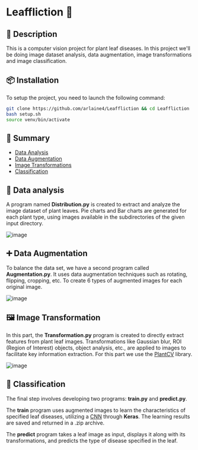 # Leaffliction 🌿

## 📝 Description

This is a computer vision project for plant leaf diseases.
In this project we'll be doing image dataset analysis, data augmentation, image transformations and image classification.

## 📦 Installation

To setup the project, you need to launch the following command:

```bash
git clone https://github.com/arlaine4/Leaffliction && cd Leaffliction
bash setup.sh
source venv/bin/activate
```

## 📑 Summary

- [Data Analysis](#-data-analysis)
- [Data Augmentation](#-data-augmentation)
- [Image Transformations](#-image-transformations)
- [Classification](#-classification)

## 🧐 Data analysis

A program named **Distribution.py** is created to extract and analyze the image dataset of plant leaves. Pie charts and Bar charts are generated for each plant type, using images available in the subdirectories of the given input directory.

![image](https://i.imgur.com/KafKy94.png)

## ➕ Data Augmentation

To balance the data set, we have a second program called **Augmentation.py**. It uses data augmentation techniques such as rotating, flipping, cropping, etc. To create 6 types of augmented images for each original image.

![image](https://i.imgur.com/pjyLTn8.png)

## 🖼️ Image Transformation

In this part, the **Transformation.py** program is created to directly extract features from plant leaf images. Transformations like Gaussian blur, ROI (Region of Interest) objects, object analysis, etc., are applied to images to facilitate key information extraction. For this part we use the [PlantCV](https://plantcv.readthedocs.io/en/stable/) library.

![image](https://i.imgur.com/YsMiy6B.gif)

## 🤖 Classification

The final step involves developing two programs: **train.py** and **predict.py**.

The **train** program uses augmented images to learn the characteristics of specified leaf diseases, utilizing a [CNN](https://en.wikipedia.org/wiki/Convolutional_neural_network) through **Keras**. The learning results are saved and returned in a .zip archive.

The **predict** program takes a leaf image as input, displays it along with its transformations, and predicts the type of disease specified in the leaf.
